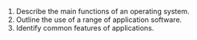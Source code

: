 1. Describe the main functions of an operating system.
2. Outline the use of a range of application software.
3. Identify common features of applications.
